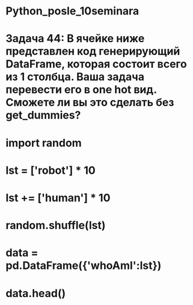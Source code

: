 # Python_posle_10seminara

# Задача 44: В ячейке ниже представлен код генерирующий DataFrame, которая состоит всего из 1 столбца. Ваша задача перевести его в one hot вид. Сможете ли вы это сделать без get_dummies?

# import random
# lst = ['robot'] * 10
# lst += ['human'] * 10
# random.shuffle(lst)
# data = pd.DataFrame({'whoAmI':lst})
# data.head()
